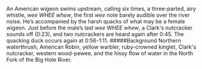 An American wigeon swims upstream, calling six times, a three-parted, airy whistle, _wee WHEE whew_, the first _wee_ note barely audible over the river noise. He’s accompanied by the harsh quacks of what may be a female wigeon. Just before the male’s last _wee WHEE whew_, a Clark's nutcracker sounds off (0:23), and two nutcrackers are heard again after 0:45. The quacking duck occurs again at 0:56-1:11.
#####Background
Northern waterthrush, American Robin, yellow warbler, ruby-crowned kinglet, Clark's nutcracker, western wood-pewee, and the hissy flow of water in the North Fork of the Big Hole River.
